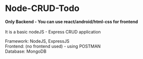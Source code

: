 # Node-CRUD-Todo
**Only Backend - You can use react/android/html-css for frontend**<br><br>
It is a basic nodeJS - Express CRUD application<br>

Framework: NodeJS, ExpressJS <br>
Frontend: (no frontend used) - using POSTMAN <br>
Database: MongoDB <br>
